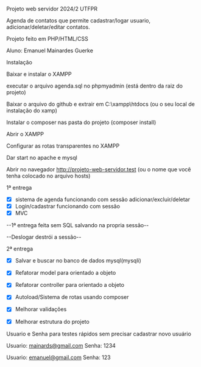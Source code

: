 Projeto web servidor 2024/2 UTFPR

Agenda de contatos que permite cadastrar/logar usuario, adicionar/deletar/editar contatos.

Projeto feito em PHP/HTML/CSS



Aluno: Emanuel Mainardes Guerke

Instalação 

Baixar e instalar o XAMPP 

executar o arquivo agenda.sql no phpmyadmin (está dentro da raiz do projeto)

Baixar o arquivo do github e extrair em C:\xampp\htdocs (ou o seu local de instalação do xamp)

Instalar o composer nas pasta do projeto (composer install)

Abrir o XAMPP

Configurar as rotas transparentes no XAMPP

Dar start no apache e mysql

Abrir no navegador http://projeto-web-servidor.test (ou o nome que você tenha colocado no arquivo hosts)

1ª entrega
- [x] sistema de agenda funcionando com sessão adicionar/excluir/deletar
- [x] Login/cadastrar funcionando com sessão
- [x] MVC
      
--1ª entrega feita sem SQL salvando na propria sessão--

--Deslogar destrói a sessão--


2ª entrega
- [x] Salvar e buscar no banco de dados mysql(mysqli)
- [x] Refatorar model para orientado a objeto
- [x] Refatorar controller para orientado a objeto
- [x] Autoload/Sistema de rotas usando composer 
- [x] Melhorar validações  
- [x] Melhorar estrutura do projeto



Usuario e Senha para testes rápidos sem precisar cadastrar novo usuário

Usuario: mainards@gmail.com
Senha: 1234

Usuario: emanuel@gmail.com
Senha: 123
